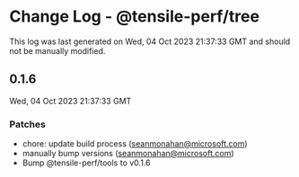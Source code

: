 # Change Log - @tensile-perf/tree

This log was last generated on Wed, 04 Oct 2023 21:37:33 GMT and should not be manually modified.

<!-- Start content -->

## 0.1.6

Wed, 04 Oct 2023 21:37:33 GMT

### Patches

- chore: update build process (seanmonahan@microsoft.com)
- manually bump versions (seanmonahan@microsoft.com)
- Bump @tensile-perf/tools to v0.1.6
